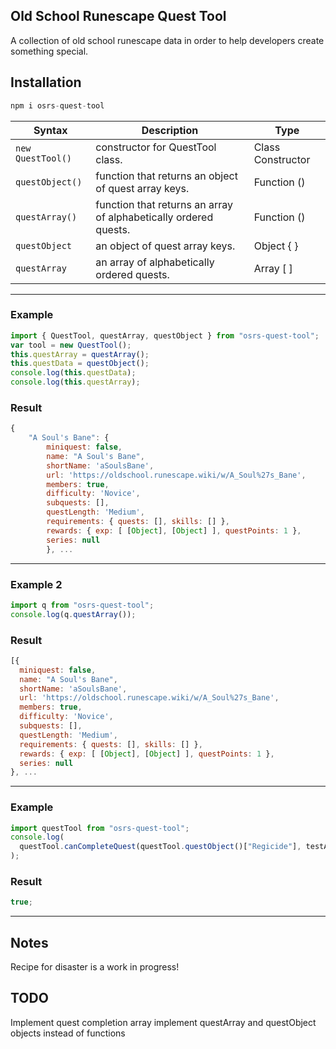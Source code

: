 ## Old School Runescape Quest Tool

A collection of old school runescape data in order to help developers create something special.

## Installation

```js
npm i osrs-quest-tool
```

| Syntax            | Description                                                      | Type              |
| ----------------- | ---------------------------------------------------------------- | ----------------- |
| `new QuestTool()` | constructor for QuestTool class.                                 | Class Constructor |
| `questObject()`   | function that returns an object of quest array keys.             | Function ()       |
| `questArray()`    | function that returns an array of alphabetically ordered quests. | Function ()        |
| `questObject`     | an object of quest array keys.                                   | Object { }        |
| `questArray`      | an array of alphabetically ordered quests.                       | Array [ ]         |

---

### Example

```js
import { QuestTool, questArray, questObject } from "osrs-quest-tool";
var tool = new QuestTool();
this.questArray = questArray();
this.questData = questObject();
console.log(this.questData);
console.log(this.questArray);
```

### Result

```js
{
    "A Soul's Bane": {
        miniquest: false,
        name: "A Soul's Bane",
        shortName: 'aSoulsBane',
        url: 'https://oldschool.runescape.wiki/w/A_Soul%27s_Bane',
        members: true,
        difficulty: 'Novice',
        subquests: [],
        questLength: 'Medium',
        requirements: { quests: [], skills: [] },
        rewards: { exp: [ [Object], [Object] ], questPoints: 1 },
        series: null
        }, ...
```

---

### Example 2

```js
import q from "osrs-quest-tool";
console.log(q.questArray());
```

### Result

```js
[{
  miniquest: false,
  name: "A Soul's Bane",
  shortName: 'aSoulsBane',
  url: 'https://oldschool.runescape.wiki/w/A_Soul%27s_Bane',
  members: true,
  difficulty: 'Novice',
  subquests: [],
  questLength: 'Medium',
  requirements: { quests: [], skills: [] },
  rewards: { exp: [ [Object], [Object] ], questPoints: 1 },
  series: null
}, ...
```

---

### Example

```js
import questTool from "osrs-quest-tool";
console.log(
  questTool.canCompleteQuest(questTool.questObject()["Regicide"], testAccount)
);
```

### Result

```js
true;
```

---

## Notes

Recipe for disaster is a work in progress!

## TODO

Implement quest completion array
implement questArray and questObject objects instead of functions
